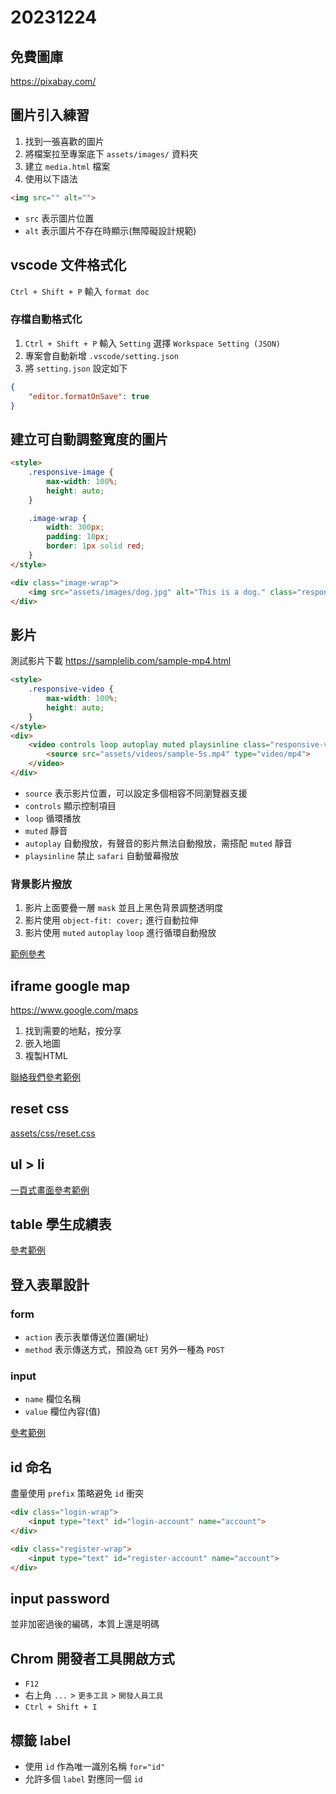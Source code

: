 # 20231224

## 免費圖庫

https://pixabay.com/

## 圖片引入練習

1. 找到一張喜歡的圖片
2. 將檔案拉至專案底下 `assets/images/` 資料夾
3. 建立 `media.html` 檔案
4. 使用以下語法

```html
<img src="" alt="">
```

- `src` 表示圖片位置
- `alt` 表示圖片不存在時顯示(無障礙設計規範)

## vscode 文件格式化

`Ctrl + Shift + P` 輸入 `format doc`

### 存檔自動格式化

1. `Ctrl + Shift + P` 輸入 `Setting` 選擇 `Workspace Setting (JSON)`
2. 專案會自動新增 `.vscode/setting.json`
3. 將 `setting.json` 設定如下

```json
{
    "editor.formatOnSave": true
}
```

## 建立可自動調整寬度的圖片

```html
<style>
    .responsive-image {
        max-width: 100%;
        height: auto;
    }

    .image-wrap {
        width: 300px;
        padding: 10px;
        border: 1px solid red;
    }
</style>

<div class="image-wrap">
    <img src="assets/images/dog.jpg" alt="This is a dog." class="responsive-image">
</div>
```

## 影片

測試影片下載 https://samplelib.com/sample-mp4.html

```html
<style>
    .responsive-video {
        max-width: 100%;
        height: auto;
    }
</style>
<div>
    <video controls loop autoplay muted playsinline class="responsive-video">
        <source src="assets/videos/sample-5s.mp4" type="video/mp4">
    </video>
</div>
```

- `source` 表示影片位置，可以設定多個相容不同瀏覽器支援
- `controls` 顯示控制項目
- `loop` 循環播放
- `muted` 靜音
- `autoplay` 自動撥放，有聲音的影片無法自動撥放，需搭配 `muted` 靜音
- `playsinline` 禁止 `safari` 自動螢幕撥放


### 背景影片撥放

1. 影片上面要疊一層 `mask` 並且上黑色背景調整透明度
2. 影片使用 `object-fit: cover;` 進行自動拉伸
3. 影片使用 `muted` `autoplay` `loop` 進行循環自動撥放

[範例參考](background_video_player.html)


## iframe google map

https://www.google.com/maps

1. 找到需要的地點，按分享
2. 嵌入地圖
3. 複製HTML

[聯絡我們參考範例](contact_us.html)

## reset css

[assets/css/reset.css](assets/css/reset.css)

## ul > li

[一頁式畫面參考範例](header_menu.html)


## table 學生成績表

[參考範例](student_score.html)

## 登入表單設計

### form

- `action` 表示表單傳送位置(網址)
- `method` 表示傳送方式，預設為 `GET` 另外一種為 `POST`

### input

- `name` 欄位名稱
- `value` 欄位內容(值)

[參考範例](login_form.html)

## id 命名

盡量使用 `prefix` 策略避免 `id` 衝突

```html
<div class="login-wrap">
    <input type="text" id="login-account" name="account">
</div>

<div class="register-wrap">
    <input type="text" id="register-account" name="account">
</div>
```

## input password

並非加密過後的編碼，本質上還是明碼

## Chrom 開發者工具開啟方式

- `F12`
- 右上角 `...` > `更多工具` > `開發人員工具`
- `Ctrl + Shift + I`

## 標籤 label

- 使用 `id` 作為唯一識別名稱 `for="id"`
- 允許多個 `label` 對應同一個 `id`